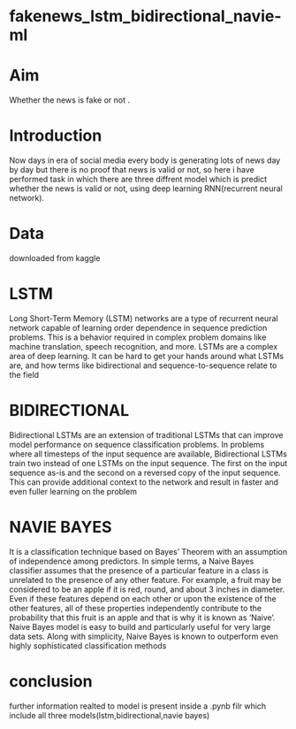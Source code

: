 # fakenews_lstm_bidirectional_navie-ml
# Aim
Whether the news is fake or not .
# Introduction
Now days in era of social media every body is generating lots of news day by day but there is no proof that news is valid or not,
so here i have performed task in which there are three diffrent model which is predict whether the news is valid or not, using deep learning RNN(recurrent neural network).
# Data 
downloaded from kaggle
# LSTM
Long Short-Term Memory (LSTM) networks are a type of recurrent neural network capable of learning order dependence in sequence prediction problems.
This is a behavior required in complex problem domains like machine translation, speech recognition, and more.
LSTMs are a complex area of deep learning. It can be hard to get your hands around what LSTMs are, and how terms like bidirectional and sequence-to-sequence relate to the field
# BIDIRECTIONAL
Bidirectional LSTMs are an extension of traditional LSTMs that can improve model performance on sequence classification problems.
In problems where all timesteps of the input sequence are available, Bidirectional LSTMs train two instead of one LSTMs on the input sequence. The first on the input sequence as-is and the second on a reversed copy of the input sequence.
This can provide additional context to the network and result in faster and even fuller learning on the problem
# NAVIE BAYES
It is a classification technique based on Bayes’ Theorem with an assumption of independence among predictors. In simple terms, a Naive Bayes classifier assumes that the presence of a particular feature in a class is unrelated to the presence of any other feature.
For example, a fruit may be considered to be an apple if it is red, round, and about 3 inches in diameter. Even if these features depend on each other or upon the existence of the other features,
all of these properties independently contribute to the probability that this fruit is an apple and that is why it is known as ‘Naive’.
Naive Bayes model is easy to build and particularly useful for very large data sets. Along with simplicity, Naive Bayes is known to outperform even highly sophisticated classification methods
# conclusion
further information realted to model is present inside a .pynb filr which include all three models(lstm,bidirectional,navie bayes)

